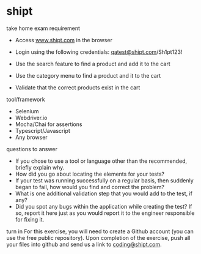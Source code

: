 # shipt
take home exam
requirement

- Access www.shipt.com in the browser

- Login using the following credentials: qatest@shipt.com/Sh1pt123!

- Use the search feature to find a product and add it to the cart
- Use the category menu to find a product and it to the cart
- Validate that the correct products exist in the cart

tool/framework

- Selenium
- Webdriver.io
- Mocha/Chai for assertions
- Typescript/Javascript
- Any browser

questions to answer

- If you chose to use a tool or language other than the recommended, briefly explain why.
- How did you go about locating the elements for your tests?
- If your test was running successfully on a regular basis, then suddenly began to fail, how would you find and correct the problem?
- What is one additional validation step that you would add to the test, if any?
- Did you spot any bugs within the application while creating the test? If so, report it here just as you would report it to the engineer responsible for fixing it.

turn in
For this exercise, you will need to create a Github account (you can use the free public repository). Upon completion of the exercise, push all your files into github and send us a link to coding@shipt.com.
